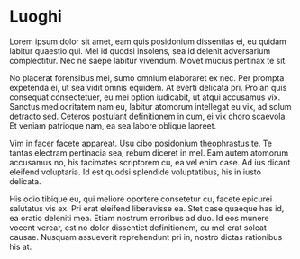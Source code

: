 Luoghi
======

Lorem ipsum dolor sit amet, eam quis posidonium dissentias ei, eu quidam labitur quaestio qui. Mel id quodsi insolens, sea id delenit adversarium complectitur. Nec ne saepe labitur vivendum. Movet mucius pertinax te sit.

No placerat forensibus mei, sumo omnium elaboraret ex nec. Per prompta expetenda ei, ut sea vidit omnis equidem. At everti delicata pri. Pro an quis consequat consectetuer, eu mei option iudicabit, ut atqui accusamus vix. Sanctus mediocritatem nam eu, labitur atomorum intellegat eu vix, ad solum detracto sed. Ceteros postulant definitionem in cum, ei vix choro scaevola. Et veniam patrioque nam, ea sea labore oblique laoreet.

Vim in facer facete appareat. Usu cibo posidonium theophrastus te. Te tantas electram pertinacia sea, rebum diceret in mel. Eam autem atomorum accusamus no, his tacimates scriptorem cu, ea vel enim case. Ad ius dicant eleifend voluptaria. Id est quodsi splendide voluptatibus, his in iusto delicata.

His odio tibique eu, qui meliore oportere consetetur cu, facete epicurei salutatus vis ex. Pri erat eleifend liberavisse ea. Stet case quaeque has id, ea oratio deleniti mea. Etiam nostrum erroribus ad duo. Id eos munere vocent verear, est no dolor dissentiet definitionem, cu mel erat soleat causae. Nusquam assueverit reprehendunt pri in, nostro dictas rationibus his at.
